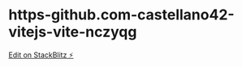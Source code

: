 # https-github.com-castellano42-vitejs-vite-nczyqg

[Edit on StackBlitz ⚡️](https://stackblitz.com/edit/vitejs-vite-chypg9)